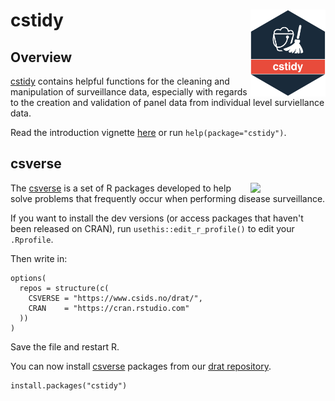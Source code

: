 # cstidy <a href="https://www.csids.no/cstidy/"><img src="man/figures/logo.png" align="right" width="120" /></a>

## Overview 

[cstidy](https://www.csids.no/cstidy/) contains helpful functions for the cleaning and manipulation of surveillance data, especially with regards to the creation and validation of panel data from individual level surviellance data.

Read the introduction vignette [here](https://www.csids.no/cstidy/articles/cstidy.html) or run `help(package="cstidy")`.

## csverse

<a href="https://www.csids.no/packages.html"><img src="https://www.csids.no/packages/csverse.png" align="right" width="120" /></a>

The [csverse](https://www.csids.no/packages.html) is a set of R packages developed to help solve problems that frequently occur when performing disease surveillance.

If you want to install the dev versions (or access packages that haven't been released on CRAN), run `usethis::edit_r_profile()` to edit your `.Rprofile`. 

Then write in:

```
options(
  repos = structure(c(
    CSVERSE = "https://www.csids.no/drat/",
    CRAN    = "https://cran.rstudio.com"
  ))
)
```

Save the file and restart R.

You can now install [csverse](https://www.csids.no/packages.html) packages from our [drat repository](https://www.csids.no/drat/).

```
install.packages("cstidy")
```

